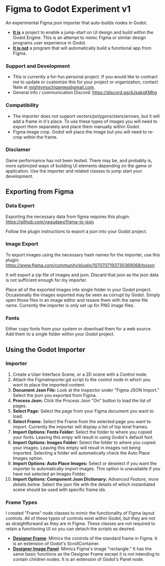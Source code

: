 # Figma to Godot Experiment v1
An experimental Figma json importer that auto-builds nodes in Godot. 

+ <ins>**It is**</ins> a project to enable a jump-start on UI design and build within the Godot Engine. This is an attempt to mimic Figma or similar design programs user experience in Godot.
+ <ins>**It is not**</ins> a program that will automatically build a functional app from Figma.

### Support and Development
+ This is currently a for-fun personal project. If you would like to contract me to update or customize this for your project or organization, contact Nate at mightymochigames@gmail.com.
+ General info / communication Discord: https://discord.gg/4JsqksKMhg

### Compatibility
+ The importer does not support vectors/polygons/stars/arrows, but it will add a frame in it's place. To use these types of images you will need to export them separately and place them manually within Godot.
+ Figma image crop. Godot will place the image but you will need to re-crop within the frame.

### Disclamer
Game performance has not been tested. There may be, and probably is, more optimized ways of building UI elements depending on the game or application. Use the importer and related classes to jump start your development.

## Exporting from Figma
### Data Export
Exporting the necessary data from figma requires this plugin: https://github.com/yagudaev/figma-to-json

Follow the plugin instructions to export a json into your Godot project. 

### Image Export
To export images using the necessary hash names for the importer, use this plugin: https://www.figma.com/community/plugin/1070707193730369068/tojson

It will export a zip file of images and json. Discard that json as the json data is not sufficient enough for my importer.

Place all of the exported images into single folder in your Godot project. Occasionally the images exported may be seen as corrupt by Godot. Simply open those files in an image editor and resave them with the same file name. Currently the importer is only set up for PNG image files.

### Fonts
Either copy fonts from your system or download them for a web source. Add them to a single folder within your Godot project.

## Using the Godot Importer
### Importer
1. Create a User Interface Scene, or a 2D scene with a Control node.
2. Attach the FigmaImporter.gd script to the control node in which you want to place the imported content.
3. **Document Json File:** Look at the Inspector under "Figma JSON Import." Select the json you exported from Figma.
4. **Process Json:** Click the Process Json "On" button to load the list of pages.
5. **Select Page:** Select the page from your Figma document you want to load.
6. **Select Frame:** Select the Frame from the selected page you want to import. Currently the importer will display a list of top level frames.
7. **Import Options: Fonts Folder:** Select the folder to where you copied your fonts. Leaving this empy will result in using Godot's default font.
8. **Import Options: Images Folder:** Select the folder to where you copied your images. Leaving this empty will result in images not being imported. Selecting a folder will automatically check the Auto Place Images option.
9. **Import Options: Auto Place Images:** Select or deselect if you want the importer to automatically import images. This option is unavailable if you have not selected an Images Folder.
10. **Import Options: Component Json Dictionary:** *Advanced Feature, more details below.* Select the json file with the details of which instantiated scene should be used with specific frame ids. 

### Frame Types
I created "Frame" node classes to mimic the functionality of Figma layout controls. All of these types of controls exist within Godot, but they are not as straightforward as they are in Figma. These classes are not required to retain a functioning UI so you can detach the scripts as desired.

+ <ins>**Designer Frame**</ins>: Mimics the controls of the standard frame in Figma. It is an extension of Godot's ScrollContainer.
+ <ins>**Designer Image Panel**</ins>: Mimics Figma's image "rectangle." It has the same basic functions as the Designer Frame except it is not intending to contain children nodes. It is an extension of Godot's Panel node.
